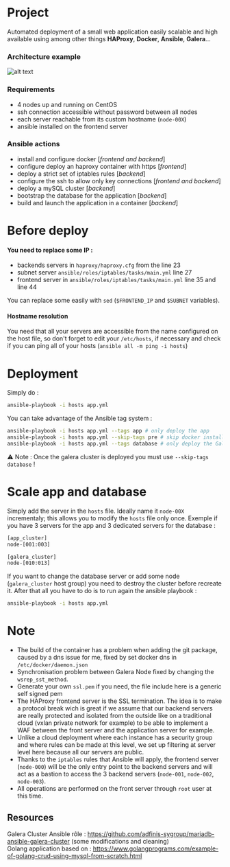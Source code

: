 # Project
Automated deployment of a small web application easily scalable and high available using among other things **HAProxy**, **Docker**, **Ansible**, **Galera**...
### Architecture example
![alt text](https://i.imgur.com/tZRjs8z.png)
### Requirements
- 4 nodes up and running on CentOS
- ssh connection accessible without password between all nodes
- each server reachable from its custom hostname (`node-00X`)
- ansible installed on the frontend server
### Ansible actions
- install and configure docker [*frontend and backend*]
- configure deploy an haproxy container with https [*frontend*]
- deploy a strict set of iptables rules [*backend*]
- configure the ssh to allow only key connections [*frontend and backend*]
- deploy a mySQL cluster [*backend*]
- bootstrap the database for the application [*backend*]
- build and launch the application in a container [*backend*]
# Before deploy
#### You need to replace some IP :
- backends servers in `haproxy/haproxy.cfg` from the line 23
- subnet server `ansible/roles/iptables/tasks/main.yml` line 27
- frontend server in `ansible/roles/iptables/tasks/main.yml` line 35 and line 44

You can replace some easily with `sed` (`$FRONTEND_IP` and `$SUBNET` variables).
#### Hostname resolution
You need that all your servers are accessible from the name configured on the host file, so don't forget to edit your `/etc/hosts`, if necessary and check if you can ping all of your hosts (`ansible all -m ping -i hosts`)
# Deployment
Simply do :
```bash
ansible-playbook -i hosts app.yml
```
You can take advantage of the Ansible tag system :
```bash
ansible-playbook -i hosts app.yml --tags app # only deploy the app
ansible-playbook -i hosts app.yml --skip-tags pre # skip docker installation
ansible-playbook -i hosts app.yml --tags database # only deploy the Galera Cluster
```
⚠️ Note : Once the galera cluster is deployed you must use `--skip-tags database` !
# Scale app and database
Simply add the server in the `hosts` file. Ideally name it `node-00X` incrementaly; this allows you to modify the `hosts` file only once. Exemple if you have 3 servers for the app and 3 dedicated servers for the database :
```bash
[app_cluster]
node-[001:003]

[galera_cluster]
node-[010:013]
```
If you want to change the database server or add some node (`galera_cluster` host group) you need to destroy the cluster before recreate it.
After that all you have to do is to run again the ansible playbook : 
```bash
ansible-playbook -i hosts app.yml
```
# Note
- The build of the container has a problem when adding the git package, caused by a dns issue for me, fixed by set docker dns in `/etc/docker/daemon.json`
- Synchronisation problem between Galera Node fixed by changing the `wsrep_sst_method`.
- Generate your own `ssl.pem` if you need, the file include here is a generic self signed pem
- The HAProxy frontend server is the SSL termination. The idea is to make a protocol break wich is great if we assume that our backend servers are really protected and isolated from the outside like on a traditional cloud (vxlan private network for example) to be able to implement a WAF between the front server and the application server for example.
- Unlike a cloud deployment where each instance has a security group and where rules can be made at this level, we set up filtering at server level here because all our servers are public.
- Thanks to the `iptables` rules that Ansible will apply, the frontend server (`node-000`) will be the only entry point to the backend servers and will act as a bastion to access the 3 backend servers (`node-001`, `node-002`, `node-003`).
- All operations are performed on the front server through `root` user at this time.

## Resources
Galera Cluster Ansible rôle : https://github.com/adfinis-sygroup/mariadb-ansible-galera-cluster (some modifications and cleaning) \
Golang application based on : https://www.golangprograms.com/example-of-golang-crud-using-mysql-from-scratch.html

